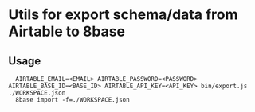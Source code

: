 # Utils for export schema/data from Airtable to 8base

## Usage

```
  AIRTABLE_EMAIL=<EMAIL> AIRTABLE_PASSWORD=<PASSWORD> AIRTABLE_BASE_ID=<BASE_ID> AIRTABLE_API_KEY=<API_KEY> bin/export.js ./WORKSPACE.json
  8base import -f=./WORKSPACE.json
```